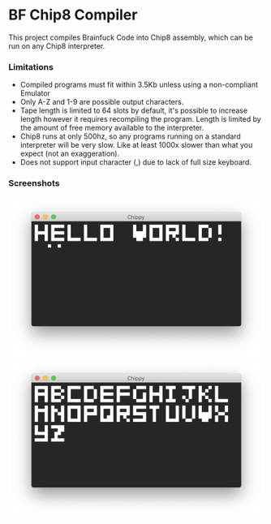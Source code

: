 # BF Chip8 Compiler
This project compiles Brainfuck Code into Chip8 assembly, which can be run on any Chip8 interpreter. 

### Limitations
 - Compiled programs must fit within 3.5Kb unless using a non-compliant Emulator
 - Only A-Z and 1-9 are possible output characters.
 - Tape length is limited to 64 slots by default, it's possible to increase length however it requires recompiling the program. Length is limited by the amount of free memory available to the interpreter.
 - Chip8 runs at only 500hz, so any programs running on a standard interpreter will be very slow. Like at least 1000x slower than what you expect (not an exaggeration).
 - Does not support input character (,) due to lack of full size keyboard.

### Screenshots
![Hello World Sample](/samples/hello_world.png)
![Alphabet Sample](/samples/alphabet.png)

